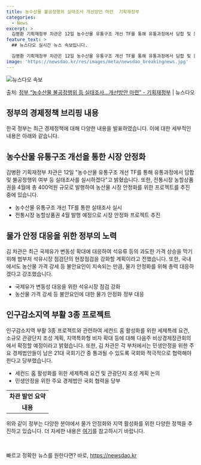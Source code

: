 ```yaml
---
title: 농수산물 불공정행위 실태조사 개선방안 마련  기획재정부
categories:
  - News
excerpt: >
  김병환 기획재정부 차관은 12일 농수산물 유통구조 개선 TF를 통해 유통과정에서 담합 및 불공정행위 여부 등…
feature_text: >
  ## 뉴스다오 실시간 뉴스 속보입니다.

  김병환 기획재정부 차관은 12일 농수산물 유통구조 개선 TF를 통해 유통과정에서 담합 및 불공정행위 여부 등…
image: 'https://newsdao.kr/res/images/meta/newsdao_breakingnews.jpg'
---
```


![뉴스다오 속보](https://newsdao.kr/res/images/meta/newsdao_breakingnews.jpg)

<p>출처: <a href="https://newsdao.kr/3576" rel="dofollow">정부 “농수산물 불공정행위 등 실태조사…개선방안 마련”  - 기획재정부</a> | 뉴스다오</p>

<h2 data-ke-size="size26">정부의 경제정책 브리핑 내용</h2>
<p data-ke-size="size16">한국 정부는 최근 경제정책에 대해 다양한 내용을 발표하였습니다. 이에 대한 세부적인 내용은 아래와 같습니다.</p>

<h2 data-ke-size="size24">농수산물 유통구조 개선을 통한 시장 안정화</h2>
<p data-ke-size="size16">김병환 기획재정부 차관은 12일 "농수산물 유통구조 개선 TF를 통해 유통과정에서 담합 및 불공정행위 여부 등 실태조사를 실시하겠다"고 밝혔습니다. 또한, 전통시장 농할상품권을 4월에 총 400억원 규모로 발행하여 농산물 시장 안정화를 위한 프로젝트를 추진 중에 있습니다.</p>
<ul>
  <li>농수산물 유통구조 개선 TF를 통한 실태조사 실시</li>
  <li>전통시장 농할상품권 4월 발행 예정으로 시장 안정화 프로젝트 추진</li>
</ul>

<h2 data-ke-size="size24">물가 안정 대응을 위한 정부의 노력</h2>
<p data-ke-size="size16">김 차관은 최근 국제유가 변동성 확대에 대응하여 석유류 등의 과도한 가격 상승을 막기 위해 범부처 석유시장 점검단의 현장점검을 강화할 계획이라고 전했습니다. 또한, 국내에서도 농산물 가격 강세 등 불안요인이 지속되는 만큼, 물가 안정화를 위해 총력 대응하겠다고 강조했습니다.</p>
<ul>
  <li>국제유가 변동성 대응을 위한 석유시장 점검 강화</li>
  <li>농산물 가격 강세 등 불안요인에 대한 물가 안정화 정부 대응</li>
</ul>

<h2 data-ke-size="size24">인구감소지역 부활 3종 프로젝트</h2>
<p data-ke-size="size16">인구감소지역 부활 3종 프로젝트와 관련하여 세컨드 홈 활성화를 위한 세제특례 요건, 소규모 관광단지 조성 계획, 지역특화형 비자 확대 등에 대해 다음주 비상경제장관회의에서 확정할 예정이라고 밝혔습니다. 또한, 김 차관은 각 부처에서는 민생안정을 위한 주요 경제법안들이 남은 21대 국회기간 중 통과될 수 있도록 국회와 적극적으로 협력해야 한다고 당부했습니다.</p>
<ul>
  <li>세컨드 홈 활성화를 위한 세제특례 요건 및 관광단지 조성 계획 논의</li>
  <li>민생안정을 위한 주요 경제법안 국회 협력을 당부</li>
</ul>
<table>
	<tr>
		<td style="text-align: center; height: 17px;"><b>차관 발언 요약</b></td>
	</tr>
	<tr>
		<td style="text-align: center; height: 17px;"><b>내용</b></td>
	</tr>
</table>

<p data-ke-size="size16">위와 같이 정부는 다양한 분야에서 물가 안정화와 지역 활성화를 위한 다양한 정책을 추진하고 있습니다. 더 자세한 내용은 <a href="https://newsdao.kr/3576">여기</a>를 참고하시기 바랍니다.</p>
<p data-ke-size="size16">&nbsp;</p> 

빠르고 정확한 뉴스를 원한다면? 바로, <a href="https://newsdao.kr" rel="dofollow">https://newsdao.kr</a>


